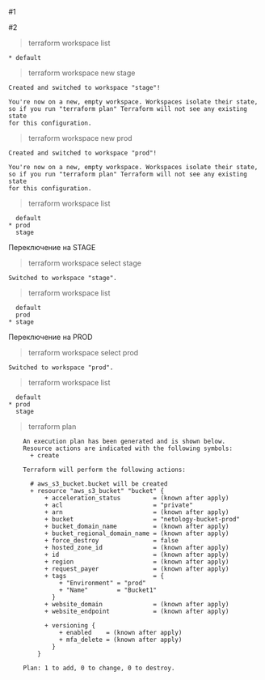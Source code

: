 #1

#2

>terraform workspace list

    * default

>terraform workspace new stage

    Created and switched to workspace "stage"!
    
    You're now on a new, empty workspace. Workspaces isolate their state,
    so if you run "terraform plan" Terraform will not see any existing state
    for this configuration.

> terraform workspace new prod

    Created and switched to workspace "prod"!
    
    You're now on a new, empty workspace. Workspaces isolate their state,
    so if you run "terraform plan" Terraform will not see any existing state
    for this configuration.

>terraform workspace list

      default
    * prod
      stage

Переключение на STAGE

> terraform workspace select stage
    
    Switched to workspace "stage".

>terraform workspace list

      default
      prod
    * stage

Переключение на PROD

> terraform workspace select prod
    
    Switched to workspace "prod".

>terraform workspace list

      default
    * prod
      stage


>terraform plan
        
        An execution plan has been generated and is shown below.
        Resource actions are indicated with the following symbols:
          + create
        
        Terraform will perform the following actions:
        
          # aws_s3_bucket.bucket will be created
          + resource "aws_s3_bucket" "bucket" {
              + acceleration_status         = (known after apply)
              + acl                         = "private"
              + arn                         = (known after apply)
              + bucket                      = "netology-bucket-prod"
              + bucket_domain_name          = (known after apply)
              + bucket_regional_domain_name = (known after apply)
              + force_destroy               = false
              + hosted_zone_id              = (known after apply)
              + id                          = (known after apply)
              + region                      = (known after apply)
              + request_payer               = (known after apply)
              + tags                        = {
                  + "Environment" = "prod"
                  + "Name"        = "Bucket1"
                }
              + website_domain              = (known after apply)
              + website_endpoint            = (known after apply)
        
              + versioning {
                  + enabled    = (known after apply)
                  + mfa_delete = (known after apply)
                }
            }
        
        Plan: 1 to add, 0 to change, 0 to destroy.